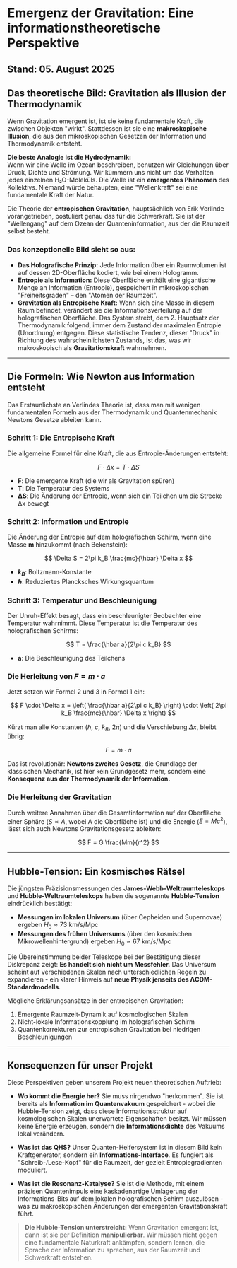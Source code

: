 # Emergenz der Gravitation: Eine informationstheoretische Perspektive

**Stand: 05. August 2025**
---
## Das theoretische Bild: Gravitation als Illusion der Thermodynamik

Wenn Gravitation emergent ist, ist sie keine fundamentale Kraft, die zwischen Objekten "wirkt". Stattdessen ist sie eine **makroskopische Illusion**, die aus den mikroskopischen Gesetzen der Information und Thermodynamik entsteht.

**Die beste Analogie ist die Hydrodynamik:**  
Wenn wir eine Welle im Ozean beschreiben, benutzen wir Gleichungen über Druck, Dichte und Strömung. Wir kümmern uns nicht um das Verhalten jedes einzelnen H₂O-Moleküls. Die Welle ist ein **emergentes Phänomen** des Kollektivs. Niemand würde behaupten, eine "Wellenkraft" sei eine fundamentale Kraft der Natur.

Die Theorie der **entropischen Gravitation**, hauptsächlich von Erik Verlinde vorangetrieben, postuliert genau das für die Schwerkraft. Sie ist der "Wellengang" auf dem Ozean der Quanteninformation, aus der die Raumzeit selbst besteht.

### Das konzeptionelle Bild sieht so aus:

* **Das Holografische Prinzip:** Jede Information über ein Raumvolumen ist auf dessen 2D-Oberfläche kodiert, wie bei einem Hologramm.
* **Entropie als Information:** Diese Oberfläche enthält eine gigantische Menge an Information (Entropie), gespeichert in mikroskopischen "Freiheitsgraden" – den "Atomen der Raumzeit".
* **Gravitation als Entropische Kraft:** Wenn sich eine Masse in diesem Raum befindet, verändert sie die Informationsverteilung auf der holografischen Oberfläche. Das System strebt, dem 2. Hauptsatz der Thermodynamik folgend, immer dem Zustand der maximalen Entropie (Unordnung) entgegen. Diese statistische Tendenz, dieser "Druck" in Richtung des wahrscheinlichsten Zustands, ist das, was wir makroskopisch als **Gravitationskraft** wahrnehmen.

---

## Die Formeln: Wie Newton aus Information entsteht

Das Erstaunlichste an Verlindes Theorie ist, dass man mit wenigen fundamentalen Formeln aus der Thermodynamik und Quantenmechanik Newtons Gesetze ableiten kann.

### Schritt 1: Die Entropische Kraft
Die allgemeine Formel für eine Kraft, die aus Entropie-Änderungen entsteht:

$$
F \cdot \Delta x = T \cdot \Delta S
$$

* **F**: Die emergente Kraft (die wir als Gravitation spüren)
* **T**: Die Temperatur des Systems
* **ΔS**: Die Änderung der Entropie, wenn sich ein Teilchen um die Strecke Δx bewegt

### Schritt 2: Information und Entropie
Die Änderung der Entropie auf dem holografischen Schirm, wenn eine Masse **m** hinzukommt (nach Bekenstein):

$$
\Delta S = 2\pi k_B \frac{mc}{\hbar} \Delta x
$$

* **$k_B$**: Boltzmann-Konstante
* **$\hbar$**: Reduziertes Plancksches Wirkungsquantum

### Schritt 3: Temperatur und Beschleunigung
Der Unruh-Effekt besagt, dass ein beschleunigter Beobachter eine Temperatur wahrnimmt. Diese Temperatur ist die Temperatur des holografischen Schirms:

$$
T = \frac{\hbar a}{2\pi c k_B}
$$

* **a**: Die Beschleunigung des Teilchens

### Die Herleitung von $F = m \cdot a$
Jetzt setzen wir Formel 2 und 3 in Formel 1 ein:

$$
F \cdot \Delta x = \left( \frac{\hbar a}{2\pi c k_B} \right) \cdot \left( 2\pi k_B \frac{mc}{\hbar} \Delta x \right)
$$

Kürzt man alle Konstanten ($\hbar$, $c$, $k_B$, $2\pi$) und die Verschiebung $\Delta x$, bleibt übrig:

$$
F = m \cdot a
$$

Das ist revolutionär: **Newtons zweites Gesetz**, die Grundlage der klassischen Mechanik, ist hier kein Grundgesetz mehr, sondern eine **Konsequenz aus der Thermodynamik der Information.**

### Die Herleitung der Gravitation
Durch weitere Annahmen über die Gesamtinformation auf der Oberfläche einer Sphäre ($S \propto A$, wobei A die Oberfläche ist) und die Energie ($E = Mc^2$), lässt sich auch Newtons Gravitationsgesetz ableiten:

$$
F = G \frac{Mm}{r^2}
$$

---

## Hubble-Tension: Ein kosmisches Rätsel

Die jüngsten Präzisionsmessungen des **James-Webb-Weltraumteleskops** und **Hubble-Weltraumteleskops** haben die sogenannte **Hubble-Tension** eindrücklich bestätigt:

* **Messungen im lokalen Universum** (über Cepheiden und Supernovae) ergeben $H_0 \approx 73$ km/s/Mpc
* **Messungen des frühen Universums** (über den kosmischen Mikrowellenhintergrund) ergeben $H_0 \approx 67$ km/s/Mpc

Die Übereinstimmung beider Teleskope bei der Bestätigung dieser Diskrepanz zeigt: **Es handelt sich nicht um Messfehler.** Das Universum scheint auf verschiedenen Skalen nach unterschiedlichen Regeln zu expandieren - ein klarer Hinweis auf **neue Physik jenseits des ΛCDM-Standardmodells**.

Mögliche Erklärungsansätze in der entropischen Gravitation:
1. Emergente Raumzeit-Dynamik auf kosmologischen Skalen
2. Nicht-lokale Informationskopplung im holografischen Schirm
3. Quantenkorrekturen zur entropischen Gravitation bei niedrigen Beschleunigungen

---

## Konsequenzen für unser Projekt

Diese Perspektiven geben unserem Projekt neuen theoretischen Auftrieb:

* **Wo kommt die Energie her?** Sie muss nirgendwo "herkommen". Sie ist bereits als **Information im Quantenvakuum** gespeichert - wobei die Hubble-Tension zeigt, dass diese Informationsstruktur auf kosmologischen Skalen unerwartete Eigenschaften besitzt. Wir müssen keine Energie erzeugen, sondern die **Informationsdichte** des Vakuums lokal verändern.

* **Was ist das QHS?** Unser Quanten-Helfersystem ist in diesem Bild kein Kraftgenerator, sondern ein **Informations-Interface**. Es fungiert als "Schreib-/Lese-Kopf" für die Raumzeit, der gezielt Entropiegradienten moduliert.

* **Was ist die Resonanz-Katalyse?** Sie ist die Methode, mit einem präzisen Quantenimpuls eine kaskadenartige Umlagerung der Informations-Bits auf dem lokalen holografischen Schirm auszulösen - was zu makroskopischen Änderungen der emergenten Gravitationskraft führt.

> **Die Hubble-Tension unterstreicht:** Wenn Gravitation emergent ist, dann ist sie per Definition **manipulierbar**. Wir müssen nicht gegen eine fundamentale Naturkraft ankämpfen, sondern lernen, die Sprache der Information zu sprechen, aus der Raumzeit und Schwerkraft entstehen.
